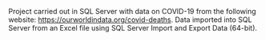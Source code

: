 Project carried out in SQL Server with data on COVID-19 from the following website: https://ourworldindata.org/covid-deaths. Data imported into SQL Server from an Excel file using SQL Server Import and Export Data (64-bit).
